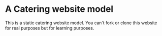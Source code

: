 # A Catering website model

This is a static catering website model. You can't fork or clone this website for real purposes but for learning purposes. 


